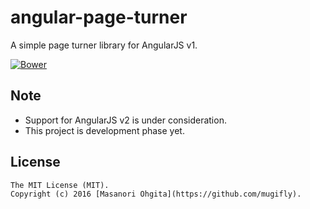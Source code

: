 # angular-page-turner

A simple page turner library for AngularJS v1.

[![Bower](https://img.shields.io/bower/v/angular-page-turner.svg?maxAge=2592000?style=plastic)](http://bower.io/search/?q=angular-page-turner)

## Note

* Support for AngularJS v2 is under consideration.
* This project is development phase yet.

## License

```
The MIT License (MIT).
Copyright (c) 2016 [Masanori Ohgita](https://github.com/mugifly).
```
